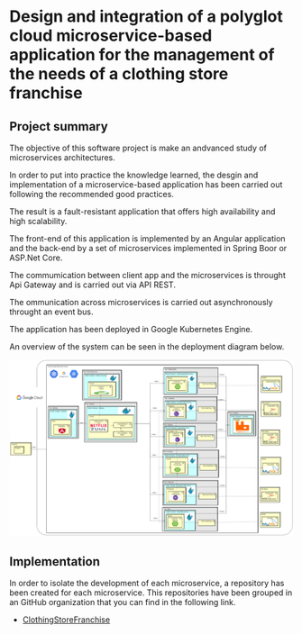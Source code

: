 # Design and integration of a polyglot cloud microservice-based application for the management of the needs of a clothing store franchise

**Project summary**
----------------

The objective of this software project is make an andvanced study of microservices architectures.

In order to put into practice the knowledge learned, the desgin and implementation of a microservice-based application has been carried out following the recommended good practices.

The result is a fault-resistant application that offers high availability and high scalability.

The front-end of this application is implemented by an Angular application and the back-end by a set of microservices implemented in Spring Boor or ASP.Net Core.

The commumication between client app and the microservices is throught Api Gateway and is carried out via API REST.

The ommunication across microservices is carried out asynchronously throught an event bus.

The application has been deployed in Google Kubernetes Engine.

An overview of the system can be seen in the deployment diagram below.

![deploy](https://github.com/JorgeAgui/ClothingStoreFranchise/blob/spanish/figures/deploy_kubernetes.png)

**Implementation**
----------------

In order to isolate the development of each microservice, a repository has been created for each microservice. This repositories have been grouped in an GitHub organization that you can find in the following link.

- [ClothingStoreFranchise](https://github.com/ClothingStoreFranchise)
